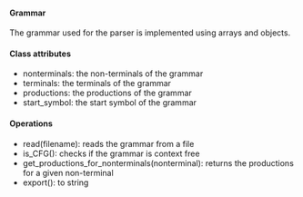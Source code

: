 #### Grammar
The grammar used for the parser is implemented using arrays and objects.

#### Class attributes
- nonterminals: the non-terminals of the grammar
- terminals: the terminals of the grammar
- productions: the productions of the grammar
- start_symbol: the start symbol of the grammar

#### Operations
- read(filename): reads the grammar from a file
- is_CFG(): checks if the grammar is context free
- get_productions_for_nonterminals(nonterminal):  returns the productions for a given non-terminal
- export(): to string

